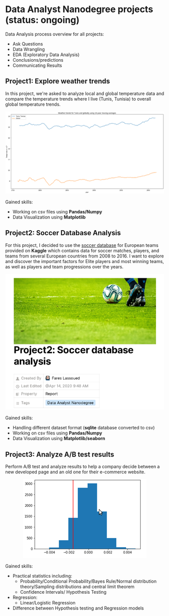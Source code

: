 # Data Analyst Nanodegree projects (status: ongoing)

Data Analysis process overview for all projects:
  - Ask Questions
  - Data Wrangling
  - EDA (Exploratory Data Analysis)
  - Conclusions/predictions
  - Communicating Results

## Project1: Explore weather trends

In this project, we're asked to analyze local and global temperature data and compare the temperature trends where I live (Tunis, Tunisia) to overall global temperature trends.
<p align='center'> <img src='Project1/Project Explore weather trends/Untitled 1.png'> </p>

Gained skills:
  - Working on csv files using **Pandas/Numpy**
  - Data Visualization using **Matplotlib**

## Project2: Soccer Database Analysis 

For this project, I decided to use the [soccer database](https://www.kaggle.com/hugomathien/soccer) for European teams provided on **Kaggle** which contains data for soccer matches, players, and
teams from several European countries from 2008 to 2016. I want to explore
and discover the important factors for Elite players and most winning teams,
as well as players and team progressions over the years.
<p align='center'> <img src='Project2/images/Screenshot 2020-04-14 10:35:26.png'> </p>

Gained skills:
  - Handling different dataset format (**sqlite** database converted to csv)
  - Working on csv files using **Pandas/Numpy**
  - Data Visualization using **Matplotlib/seaborn**

## Project3: Analyze A/B test results

Perform A/B test and analyze results to help a company decide between a new developed page and an old one for their e-commerce website. 
<p align='center'> <img src='Project3/images/ab.png'> </p>

Gained skills:
  - Practical statistics including:
    - Probability/Conditional Probability/Bayes Rule/Normal distribution theory/Sampling distributions and central limit theorem
    - Confidence Intervals/ Hypothesis Testing
  - Regression:
    - Linear/Logistic Regression
  - Difference between Hypothesis testing and Regression models

